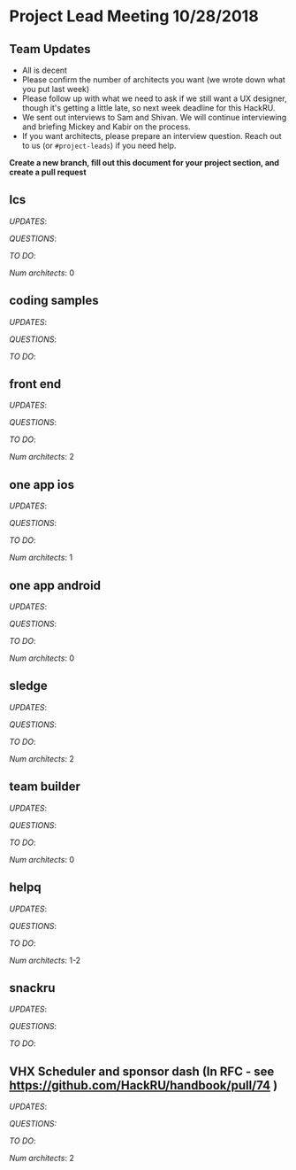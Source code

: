 # Project Lead Meeting 10/28/2018
## Team Updates

- All is decent
- Please confirm the number of architects you want (we wrote down what you put last week)
- Please follow up with what we need to ask if we still want a UX designer, though it's getting a little late,
  so next week deadline for this HackRU.
- We sent out interviews to Sam and Shivan. We will continue interviewing and briefing Mickey and Kabir on the
  process.
- If you want architects, please prepare an interview question. Reach out to us (or `#project-leads`) if you need help.

**Create a new branch, fill out this document for your project section, and create a pull request**

## lcs

_UPDATES_:

_QUESTIONS_:

_TO DO_:

_Num architects_: 0

## coding samples

_UPDATES_:

_QUESTIONS_:

_TO DO_:

## front end

_UPDATES_:

_QUESTIONS_:

_TO DO_:

_Num architects_: 2

## one app ios

_UPDATES_:

_QUESTIONS_:

_TO DO_:

_Num architects_: 1

## one app android

_UPDATES_:

_QUESTIONS_:

_TO DO_:

_Num architects_: 0

## sledge

_UPDATES_:

_QUESTIONS_:

_TO DO_:

_Num architects_: 2

## team builder

_UPDATES_:

_QUESTIONS_:

_TO DO_:

_Num architects_: 0

## helpq

_UPDATES_:

_QUESTIONS_:

_TO DO_:

_Num architects_: 1-2

## snackru

_UPDATES_:

_QUESTIONS_:

_TO DO_:

## VHX Scheduler and sponsor dash (In RFC - see https://github.com/HackRU/handbook/pull/74 )

_UPDATES_:

_QUESTIONS:_

_TO DO_:

_Num architects_: 2

